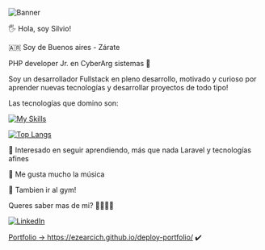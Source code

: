 
![Banner](https://user-images.githubusercontent.com/97700576/205511069-c8d5dfae-a0ba-44f5-9d5d-ae14c08b2aae.png)

🖐️ Hola, soy Silvio!

:argentina: Soy de Buenos aires - Zárate

PHP developer Jr. en CyberArg sistemas 💼 

Soy un desarrollador Fullstack en pleno desarrollo, motivado y curioso por aprender nuevas tecnologías y desarrollar proyectos de todo tipo! 

Las tecnologías que domino son:

[![My Skills](https://skillicons.dev/icons?i=js,html,css,bootstrap,mysql,php,laravel,jquery)](https://skillicons.dev)

[![Top Langs](https://github-readme-stats.vercel.app/api/top-langs/?username=EzeArcich&layout=compact)](https://github.com/EzeArcich/github-readme-stats)

📘 Interesado en seguir aprendiendo, más que nada Laravel y tecnologías afines

🎸 Me gusta mucho la música

💪 Tambien ir al gym!


Queres saber mas de mi? 🔽🔽🔽🔽

<a href="https://www.linkedin.com/in/silvio-arcich-5629841ba/" target="_blank"><img alt="LinkedIn" src="https://img.shields.io/badge/linkedin-%230077B5.svg?&style=for-the-badge&logo=linkedin&logoColor=white" />

Portfolio -> https://ezearcich.github.io/deploy-portfolio/ :heavy_check_mark:
